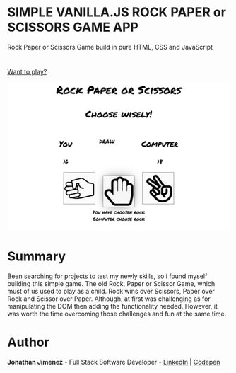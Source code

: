 # SIMPLE VANILLA.JS ROCK PAPER or SCISSORS GAME APP

Rock Paper or Scissors Game build in pure HTML, CSS and JavaScript

#

[Want to play?](https://jonathanj101.github.io/Rock-paper-scissors-game/main.html)

![](/images/gameScreenShot.png)

# Summary

Been searching for projects to test my newly skills, so i found myself building this simple game. The old Rock, Paper or Scissor Game, which must of us used to play as a child. Rock wins over Scissors, Paper over Rock and Scissor over Paper. Although, at first was challenging as for manipulating the DOM then adding the functionality needed. However, it was worth the time overcoming those challenges and fun at the same time.

# Author

**Jonathan Jimenez** - Full Stack Software Developer - [LinkedIn](https://www.linkedin.com/in/jonathan-jimenez101/) | [Codepen](https://codepen.io/jonathanj101/)
